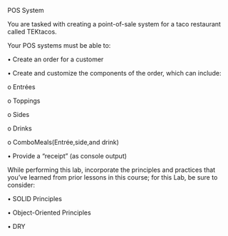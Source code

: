 POS System

You are tasked with creating a point-of-sale system for a taco restaurant called TEKtacos. 

Your POS systems must be able to:

• Create an order for a customer

• Create and customize the components of the order, which can include:

o Entrées

o Toppings

o Sides

o Drinks

o ComboMeals(Entrée,side,and drink)

• Provide a “receipt” (as console output)

While performing this lab, incorporate the principles and practices that you’ve learned from prior
lessons in this course; for this Lab, be sure to consider:

• SOLID Principles

• Object-Oriented Principles

• DRY
